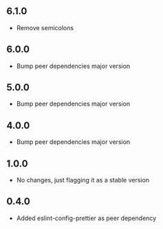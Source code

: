 ## 6.1.0

- Remove semicolons

## 6.0.0

- Bump peer dependencies major version

## 5.0.0

- Bump peer dependencies major version

## 4.0.0

- Bump peer dependencies major version

## 1.0.0

- No changes, just flagging it as a stable version

## 0.4.0

- Added eslint-config-prettier as peer dependency
